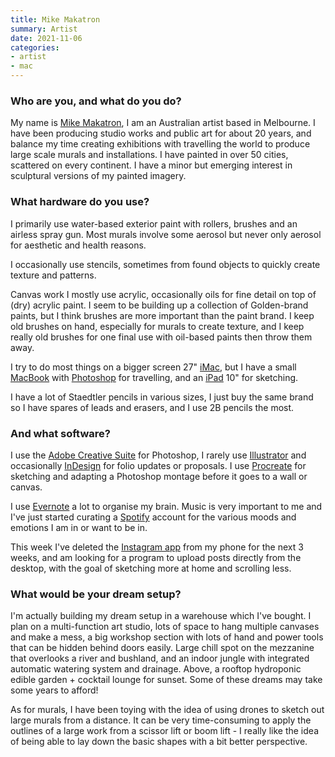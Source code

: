 ```yaml
---
title: Mike Makatron
summary: Artist
date: 2021-11-06
categories:
- artist
- mac
---
```


### Who are you, and what do you do?

My name is [Mike Makatron](https://www.makatron.com/ "Mike's website."), I am an Australian artist based in Melbourne. I have been producing studio works and public art for about 20 years, and balance my time creating exhibitions with travelling the world to produce large scale murals and installations. I have painted in over 50 cities, scattered on every continent. I have a minor but emerging interest in sculptural versions of my painted imagery.

### What hardware do you use?

I primarily use water-based exterior paint with rollers, brushes and an airless spray gun. Most murals involve some aerosol but never only aerosol for aesthetic and health reasons.

I occasionally use stencils, sometimes from found objects to quickly create texture and patterns.

Canvas work I mostly use acrylic, occasionally oils for fine detail on top of (dry) acrylic paint. I seem to be building up a collection of Golden-brand paints, but I think brushes are more important than the paint brand. I keep old brushes on hand, especially for murals to create texture, and I keep really old brushes for one final use with oil-based paints then throw them away.

I try to do most things on a bigger screen 27" [iMac][], but I have a small [MacBook][] with [Photoshop][] for travelling, and an [iPad][] 10" for sketching.

I have a lot of Staedtler pencils in various sizes, I just buy the same brand so I have spares of leads and erasers, and I use 2B pencils the most.

### And what software?

I use the [Adobe Creative Suite][creative-suite] for Photoshop, I rarely use [Illustrator][] and occasionally [InDesign][] for folio updates or proposals. I use [Procreate][procreate-ios] for sketching and adapting a Photoshop montage before it goes to a wall or canvas.

I use [Evernote][] a lot to organise my brain. Music is very important to me and I've just started curating a [Spotify][] account for the various moods and emotions I am in or want to be in.

This week I've deleted the [Instagram app][instagram-ios] from my phone for the next 3 weeks, and am looking for a program to upload posts directly from the desktop, with the goal of sketching more at home and scrolling less.

### What would be your dream setup?

I'm actually building my dream setup in a warehouse which I've bought. I plan on a multi-function art studio, lots of space to hang multiple canvases and make a mess, a big workshop section with lots of hand and power tools that can be hidden behind doors easily. Large chill spot on the mezzanine that overlooks a river and bushland, and an indoor jungle with integrated automatic watering system and drainage. Above, a rooftop hydroponic edible garden + cocktail lounge for sunset. Some of these dreams may take some years to afford!

As for murals, I have been toying with the idea of using drones to sketch out large murals from a distance. It can be very time-consuming to apply the outlines of a large work from a scissor lift or boom lift - I really like the idea of being able to lay down the basic shapes with a bit better perspective.

[creative-suite]: https://www.adobe.com/creativecloud.html "A collection of design tools."
[evernote]: https://evernote.com/ "Online software for capturing notes."
[illustrator]: https://www.adobe.com/products/illustrator.html "A vector graphics editor."
[imac]: https://www.apple.com/imac-24/ "An all-in-one computer."
[indesign]: https://www.adobe.com/products/indesign.html "A desktop/web publishing application."
[instagram-ios]: https://apps.apple.com/us/app/instagram/id389801252 "A photo taking/sharing app."
[ipad]: https://www.apple.com/ipad/ "A tablet device."
[macbook]: https://en.wikipedia.org/wiki/MacBook "A laptop."
[photoshop]: https://www.adobe.com/products/photoshop.html "A bitmap image editor."
[procreate-ios]: https://apps.apple.com/us/app/procreate/id425073498 "A powerful illustration app."
[spotify]: https://open.spotify.com/__noul__?pfhp=2c2ccb58-8a92-4713-a1c0-8b43b3090b49 "A music streaming service."
